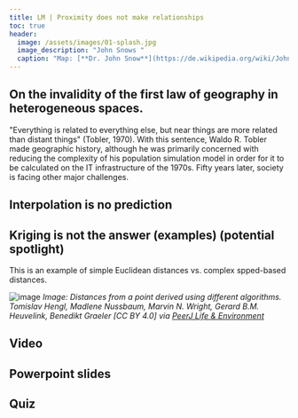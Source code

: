 ```yaml
---
title: LM | Proximity does not make relationships
toc: true
header:
  image: /assets/images/01-splash.jpg
  image_description: "John Snows "
  caption: "Map: [**Dr. John Snow**](https://de.wikipedia.org/wiki/John_Snow_(Mediziner)) [Wellcome Library via wikimedia](https://w.wiki/QtV)"
---
```



## On the invalidity of the first law of geography in heterogeneous spaces.
"Everything is related to everything else, but near things are more related than distant things" (Tobler, 1970). With this sentence, Waldo R. Tobler made geographic history, although he was primarily concerned with reducing the complexity of his population simulation model in order for it to be calculated on the IT infrastructure of the 1970s. Fifty years later, society is facing other major challenges.

## Interpolation is no prediction

## Kriging is not the answer (examples) (potential spotlight)
This is an example of simple Euclidean distances vs. complex spped-based distances. 

![image](../assets/images/unit01/Hengl_Fig_2_clipped.png)
*Image: Distances from a point derived using different algorithms. Tomislav Hengl, Madlene Nussbaum, Marvin N. Wright, Gerard B.M. Heuvelink, Benedikt Graeler [CC BY 4.0] via [PeerJ Life & Environment](https://doi.org/10.7717/peerj.5518/fig-2)*

## Video

## Powerpoint slides

## Quiz